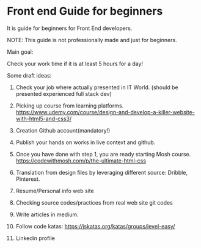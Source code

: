 # Front end Guide for beginners
It is guide for beginners for Front End developers.

NOTE: This guide is not professionally made and just for beginners.

Main goal:

Check your work time if it is at least 5 hours for a day!

Some draft ideas:

1. Check your job where actually presented in IT World. (should be presented experienced full stack dev)
2. Picking up course from learning platforms.
https://www.udemy.com/course/design-and-develop-a-killer-website-with-html5-and-css3/

3. Creation Github account(mandatory!)
4. Publish your hands on works in live context and github. 
5. Once you have done with step 1, you are ready starting Mosh course.
https://codewithmosh.com/p/the-ultimate-html-css

6. Translation from design files by leveraging different source: Dribble, Pinterest.
7. Resume/Personal info web site
8. Checking source codes/practices from real web site git codes
9. Write articles in medium.
10. Follow code katas: https://jskatas.org/katas/groups/level-easy/
11. Linkedin profile
